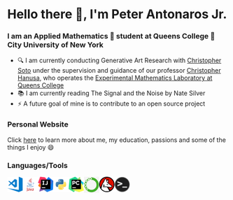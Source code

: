 # Hello there 👋, I'm Peter Antonaros Jr.

### I am an Applied Mathematics 🧮 student at Queens College 🏫 City University of New York 

* 🔍 I am currently conducting Generative Art Research with [Christopher Soto] under the supervision and guidance of our professor [Christopher Hanusa], who operates the [Experimental Mathematics Laboratory at Queens College]
* 📚 I am currently reading The Signal and the Noise by Nate Silver
* ⚡ A future goal of mine is to contribute to an open source project


### Personal Website

Click [here] to learn more about me, my education, passions and some of the things I enjoy 😄


### Languages/Tools

<img align="left" alt="Visual Studio Code" width="35px" src="https://github.com/peterantonarosjr/peterantonarosjr/blob/main/PNG/VisualStudioCodeIcon.png" />
<img align="left" alt="Java" width="35px" src="https://github.com/peterantonarosjr/peterantonarosjr/blob/main/PNG/JavaIcon.png" />
<img align="left" alt="IntelliJ" width="35px" src="https://github.com/peterantonarosjr/peterantonarosjr/blob/main/PNG/IntelliJLogo.png" />
<img align="left" alt="Python" width="35px" src="https://github.com/peterantonarosjr/peterantonarosjr/blob/main/PNG/PythonIcon.png" />
<img align="left" alt="Pycharm" width="35px" src="https://github.com/peterantonarosjr/peterantonarosjr/blob/main/PNG/PycharmLogo.png" />
<img align="left" alt="Anaconda" width="35px" src="https://github.com/peterantonarosjr/peterantonarosjr/blob/main/PNG/AnacondaLogo.png" />
<img align="left" alt="Mathematica" width="35px" src="https://github.com/peterantonarosjr/peterantonarosjr/blob/main/PNG/MathematicaLogo.png" />
<img align="left" alt="Terminal" width="35px" src="https://github.com/peterantonarosjr/peterantonarosjr/blob/main/PNG/TerminalIcon.png" />


<br />
<br />


[here]: https://peterantonarosjr.com
[Christopher Soto]: https://christophersoto.me/
[Experimental Mathematics Laboratory at Queens College]: https://qcpages.qc.cuny.edu/~chanusa/research/lab.html
[Christopher Hanusa]: http://qc.edu/~chanusa
